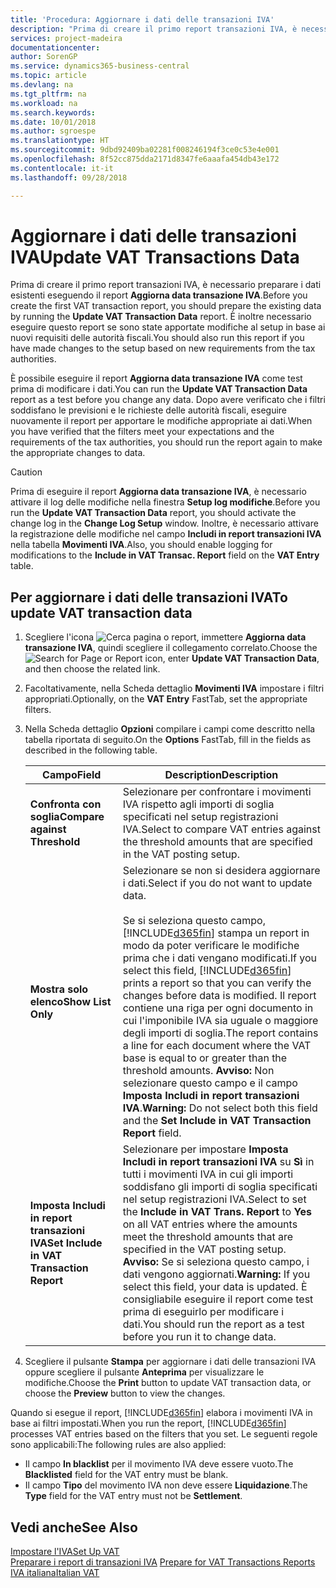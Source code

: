 ```yaml
---
title: 'Procedura: Aggiornare i dati delle transazioni IVA'
description: "Prima di creare il primo report transazioni IVA, è necessario preparare i dati esistenti eseguendo il report **Aggiorna data transazione IVA**."
services: project-madeira
documentationcenter: 
author: SorenGP
ms.service: dynamics365-business-central
ms.topic: article
ms.devlang: na
ms.tgt_pltfrm: na
ms.workload: na
ms.search.keywords: 
ms.date: 10/01/2018
ms.author: sgroespe
ms.translationtype: HT
ms.sourcegitcommit: 9dbd92409ba02281f008246194f3ce0c53e4e001
ms.openlocfilehash: 8f52cc875dda2171d8347fe6aaafa454db43e172
ms.contentlocale: it-it
ms.lasthandoff: 09/28/2018

---
```

# <a name="update-vat-transactions-data"></a><span data-ttu-id="50b8b-103">Aggiornare i dati delle transazioni IVA</span><span class="sxs-lookup"><span data-stu-id="50b8b-103">Update VAT Transactions Data</span></span>
<span data-ttu-id="50b8b-104">Prima di creare il primo report transazioni IVA, è necessario preparare i dati esistenti eseguendo il report **Aggiorna data transazione IVA**.</span><span class="sxs-lookup"><span data-stu-id="50b8b-104">Before you create the first VAT transaction report, you should prepare the existing data by running the **Update VAT Transaction Data** report.</span></span> <span data-ttu-id="50b8b-105">È inoltre necessario eseguire questo report se sono state apportate modifiche al setup in base ai nuovi requisiti delle autorità fiscali.</span><span class="sxs-lookup"><span data-stu-id="50b8b-105">You should also run this report if you have made changes to the setup based on new requirements from the tax authorities.</span></span>  

<span data-ttu-id="50b8b-106">È possibile eseguire il report **Aggiorna data transazione IVA** come test prima di modificare i dati.</span><span class="sxs-lookup"><span data-stu-id="50b8b-106">You can run the **Update VAT Transaction Data** report as a test before you change any data.</span></span> <span data-ttu-id="50b8b-107">Dopo avere verificato che i filtri soddisfano le previsioni e le richieste delle autorità fiscali, eseguire nuovamente il report per apportare le modifiche appropriate ai dati.</span><span class="sxs-lookup"><span data-stu-id="50b8b-107">When you have verified that the filters meet your expectations and the requirements of the tax authorities, you should run the report again to make the appropriate changes to data.</span></span>  

> [!CAUTION]  
>  <span data-ttu-id="50b8b-108">Prima di eseguire il report **Aggiorna data transazione IVA**, è necessario attivare il log delle modifiche nella finestra **Setup log modifiche**.</span><span class="sxs-lookup"><span data-stu-id="50b8b-108">Before you run the **Update VAT Transaction Data** report, you should activate the change log in the **Change Log Setup** window.</span></span> <span data-ttu-id="50b8b-109">Inoltre, è necessario attivare la registrazione delle modifiche nel campo **Includi in report transazioni IVA** nella tabella **Movimenti IVA**.</span><span class="sxs-lookup"><span data-stu-id="50b8b-109">Also, you should enable logging for modifications to the **Include in VAT Transac. Report** field on the **VAT Entry** table.</span></span>  

## <a name="to-update-vat-transaction-data"></a><span data-ttu-id="50b8b-110">Per aggiornare i dati delle transazioni IVA</span><span class="sxs-lookup"><span data-stu-id="50b8b-110">To update VAT transaction data</span></span>  

1.  <span data-ttu-id="50b8b-111">Scegliere l'icona ![Cerca pagina o report](../../media/ui-search/search_small.png "icona Cerca pagina o report"), immettere **Aggiorna data transazione IVA**, quindi scegliere il collegamento correlato.</span><span class="sxs-lookup"><span data-stu-id="50b8b-111">Choose the ![Search for Page or Report](../../media/ui-search/search_small.png "Search for Page or Report icon") icon, enter **Update VAT Transaction Data**, and then choose the related link.</span></span>  
2.  <span data-ttu-id="50b8b-112">Facoltativamente, nella Scheda dettaglio **Movimenti IVA** impostare i filtri appropriati.</span><span class="sxs-lookup"><span data-stu-id="50b8b-112">Optionally, on the **VAT Entry** FastTab, set the appropriate filters.</span></span>  
3.  <span data-ttu-id="50b8b-113">Nella Scheda dettaglio **Opzioni** compilare i campi come descritto nella tabella riportata di seguito.</span><span class="sxs-lookup"><span data-stu-id="50b8b-113">On the **Options** FastTab, fill in the fields as described in the following table.</span></span>  

    |<span data-ttu-id="50b8b-114">Campo</span><span class="sxs-lookup"><span data-stu-id="50b8b-114">Field</span></span>|<span data-ttu-id="50b8b-115">Description</span><span class="sxs-lookup"><span data-stu-id="50b8b-115">Description</span></span>|  
    |---------------------------------|---------------------------------------|  
    |<span data-ttu-id="50b8b-116">**Confronta con soglia**</span><span class="sxs-lookup"><span data-stu-id="50b8b-116">**Compare against Threshold**</span></span>|<span data-ttu-id="50b8b-117">Selezionare per confrontare i movimenti IVA rispetto agli importi di soglia specificati nel setup registrazioni IVA.</span><span class="sxs-lookup"><span data-stu-id="50b8b-117">Select to compare VAT entries against the threshold amounts that are specified in the VAT posting setup.</span></span>|  
    |<span data-ttu-id="50b8b-118">**Mostra solo elenco**</span><span class="sxs-lookup"><span data-stu-id="50b8b-118">**Show List Only**</span></span>|<span data-ttu-id="50b8b-119">Selezionare se non si desidera aggiornare i dati.</span><span class="sxs-lookup"><span data-stu-id="50b8b-119">Select if you do not want to update data.</span></span><br /><br /> <span data-ttu-id="50b8b-120">Se si seleziona questo campo, [!INCLUDE[d365fin](../../includes/d365fin_md.md)] stampa un report in modo da poter verificare le modifiche prima che i dati vengano modificati.</span><span class="sxs-lookup"><span data-stu-id="50b8b-120">If you select this field, [!INCLUDE[d365fin](../../includes/d365fin_md.md)] prints a report so that you can verify the changes before data is modified.</span></span> <span data-ttu-id="50b8b-121">Il report contiene una riga per ogni documento in cui l'imponibile IVA sia uguale o maggiore degli importi di soglia.</span><span class="sxs-lookup"><span data-stu-id="50b8b-121">The report contains a line for each document where the VAT base is equal to or greater than the threshold amounts.</span></span> <span data-ttu-id="50b8b-122">**Avviso:** Non selezionare questo campo e il campo **Imposta Includi in report transazioni IVA**.</span><span class="sxs-lookup"><span data-stu-id="50b8b-122">**Warning:**  Do not select both this field and the **Set Include in VAT Transaction Report** field.</span></span>|  
    |<span data-ttu-id="50b8b-123">**Imposta Includi in report transazioni IVA**</span><span class="sxs-lookup"><span data-stu-id="50b8b-123">**Set Include in VAT Transaction Report**</span></span>|<span data-ttu-id="50b8b-124">Selezionare per impostare **Imposta Includi in report transazioni IVA** su **Sì** in tutti i movimenti IVA in cui gli importi soddisfano gli importi di soglia specificati nel setup registrazioni IVA.</span><span class="sxs-lookup"><span data-stu-id="50b8b-124">Select to set the **Include in VAT Trans. Report** to **Yes** on all VAT entries where the amounts meet the threshold amounts that are specified in the VAT posting setup.</span></span> <span data-ttu-id="50b8b-125">**Avviso:** Se si seleziona questo campo, i dati vengono aggiornati.</span><span class="sxs-lookup"><span data-stu-id="50b8b-125">**Warning:**  If you select this field, your data is updated.</span></span> <span data-ttu-id="50b8b-126">È consigliabile eseguire il report come test prima di eseguirlo per modificare i dati.</span><span class="sxs-lookup"><span data-stu-id="50b8b-126">You should run the report as a test before you run it to change data.</span></span>|  

4.  <span data-ttu-id="50b8b-127">Scegliere il pulsante **Stampa** per aggiornare i dati delle transazioni IVA oppure scegliere il pulsante **Anteprima** per visualizzare le modifiche.</span><span class="sxs-lookup"><span data-stu-id="50b8b-127">Choose the **Print** button to update VAT transaction data, or choose the **Preview** button to view the changes.</span></span>  

<span data-ttu-id="50b8b-128">Quando si esegue il report, [!INCLUDE[d365fin](../../includes/d365fin_md.md)] elabora i movimenti IVA in base ai filtri impostati.</span><span class="sxs-lookup"><span data-stu-id="50b8b-128">When you run the report, [!INCLUDE[d365fin](../../includes/d365fin_md.md)] processes VAT entries based on the filters that you set.</span></span> <span data-ttu-id="50b8b-129">Le seguenti regole sono applicabili:</span><span class="sxs-lookup"><span data-stu-id="50b8b-129">The following rules are also applied:</span></span>  

- <span data-ttu-id="50b8b-130">Il campo **In blacklist** per il movimento IVA deve essere vuoto.</span><span class="sxs-lookup"><span data-stu-id="50b8b-130">The **Blacklisted** field for the VAT entry must be blank.</span></span>  
- <span data-ttu-id="50b8b-131">Il campo **Tipo** del movimento IVA non deve essere **Liquidazione**.</span><span class="sxs-lookup"><span data-stu-id="50b8b-131">The **Type** field for the VAT entry must not be **Settlement**.</span></span>  

## <a name="see-also"></a><span data-ttu-id="50b8b-132">Vedi anche</span><span class="sxs-lookup"><span data-stu-id="50b8b-132">See Also</span></span>  
[<span data-ttu-id="50b8b-133">Impostare l'IVA</span><span class="sxs-lookup"><span data-stu-id="50b8b-133">Set Up VAT</span></span>](../../finance-setup-vat.md)  
 <span data-ttu-id="50b8b-134">[Preparare i report di transazioni IVA](how-to-prepare-for-vat-transactions-reports.md) </span><span class="sxs-lookup"><span data-stu-id="50b8b-134">[Prepare for VAT Transactions Reports](how-to-prepare-for-vat-transactions-reports.md) </span></span>  
 [<span data-ttu-id="50b8b-135">IVA italiana</span><span class="sxs-lookup"><span data-stu-id="50b8b-135">Italian VAT</span></span>](italian-vat.md)   

